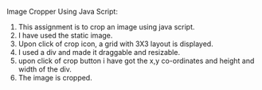 Image Cropper Using Java Script:
1. This assignment is to crop an image using java script.
2. I have used the static image.
3. Upon click of crop icon, a grid with 3X3 layout is displayed.
4. I used a div and made it draggable and resizable.
5. upon click of crop button i have got the x,y co-ordinates and height and width of the div.
6. The image is cropped.
